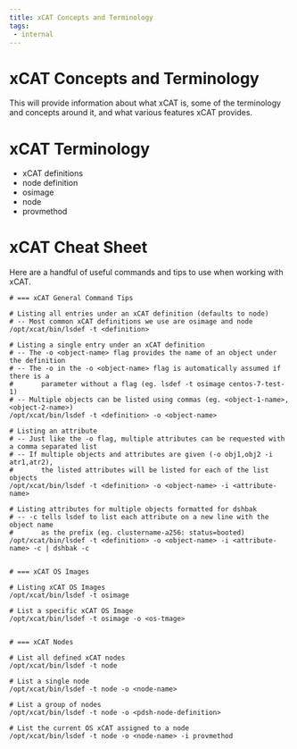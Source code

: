 ```yaml
---
title: xCAT Concepts and Terminology
tags:
 - internal
---
```


# xCAT Concepts and Terminology
This will provide information about what xCAT is, some of the terminology and
concepts around it, and what various features xCAT provides.

# xCAT Terminology

* xCAT definitions
* node definition
* osimage
* node
* provmethod

# xCAT Cheat Sheet
Here are a handful of useful commands and tips to use when working with xCAT.

```
# === xCAT General Command Tips

# Listing all entries under an xCAT definition (defaults to node)
# -- Most common xCAT definitions we use are osimage and node
/opt/xcat/bin/lsdef -t <definition>

# Listing a single entry under an xCAT definition
# -- The -o <object-name> flag provides the name of an object under the definition
# -- The -o in the -o <object-name> flag is automatically assumed if there is a
#       parameter without a flag (eg. lsdef -t osimage centos-7-test-1)
# -- Multiple objects can be listed using commas (eg. <object-1-name>,<object-2-name>)
/opt/xcat/bin/lsdef -t <definition> -o <object-name>

# Listing an attribute
# -- Just like the -o flag, multiple attributes can be requested with a comma separated list
# -- If multiple objects and attributes are given (-o obj1,obj2 -i atr1,atr2),
#       the listed attributes will be listed for each of the list objects
/opt/xcat/bin/lsdef -t <definition> -o <object-name> -i <attribute-name>

# Listing attributes for multiple objects formatted for dshbak
# -- -c tells lsdef to list each attribute on a new line with the object name
#       as the prefix (eg. clustername-a256: status=booted)
/opt/xcat/bin/lsdef -t <definition> -o <object-name> -i <attribute-name> -c | dshbak -c


# === xCAT OS Images

# Listing xCAT OS Images
/opt/xcat/bin/lsdef -t osimage

# List a specific xCAT OS Image
/opt/xcat/bin/lsdef -t osimage -o <os-tmage>


# === xCAT Nodes

# List all defined xCAT nodes
/opt/xcat/bin/lsdef -t node

# List a single node
/opt/xcat/bin/lsdef -t node -o <node-name>

# List a group of nodes
/opt/xcat/bin/lsdef -t node -o <pdsh-node-definition>

# List the current OS xCAT assigned to a node
/opt/xcat/bin/lsdef -t node -o <node-name> -i provmethod
```
